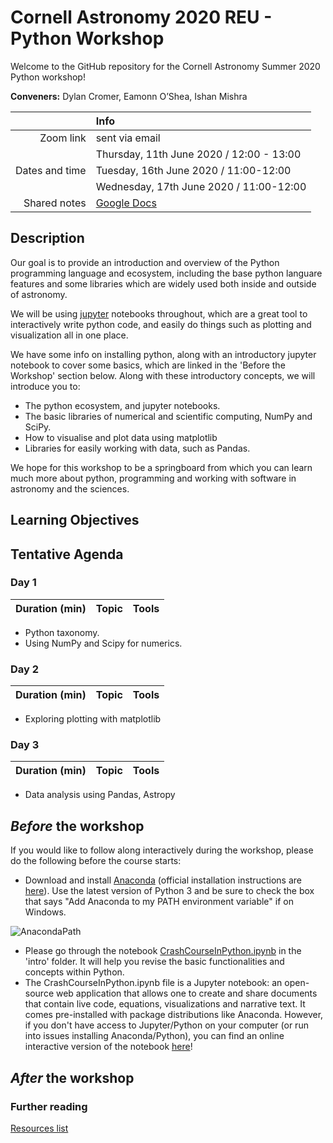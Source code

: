 # Cornell Astronomy 2020 REU - Python Workshop
Welcome to the GitHub repository for the Cornell Astronomy Summer 2020 Python workshop!

**Conveners:**
Dylan Cromer,
Eamonn O’Shea,
Ishan Mishra

|    |Info|
|---:|:---|
|Zoom link|sent via email|
|               | Thursday, 11th June 2020 / 12:00 - 13:00|
|Dates and time | Tuesday, 16th June 2020 / 11:00-12:00|
|               | Wednesday, 17th June 2020 / 11:00-12:00|
|Shared notes| [Google Docs](https://docs.google.com/document/d/15EWdbgX4bMWHFZuNGHzSeeRnfp9HjG8IXWHUPXJ4c5I/edit?usp=sharing)|


## Description

Our goal is to provide an introduction and overview of the Python programming language and ecosystem, including the base python languare features and some libraries which are widely used both inside and outside of astronomy. 

We will be using [jupyter](https://jupyter.org/) notebooks throughout, which are a great tool to interactively write python code, and easily do things such as plotting and visualization all in one place. 

We have some info on installing python, along with an introductory jupyter notebook to cover some basics, which are linked in the 'Before the Workshop' section below. Along with these introductory concepts, we will introduce you to: 

- The python ecosystem, and jupyter notebooks. 
- The basic libraries of numerical and scientific computing, NumPy and SciPy. 
- How to visualise and plot data using matplotlib
- Libraries for easily working with data, such as Pandas. 

We hope for this workshop to be a springboard from which you can learn much more about python, programming and working with software in astronomy and the sciences. 

## Learning Objectives

## Tentative Agenda

### Day 1

| Duration (min) | Topic | Tools |
|:--------------:|:------|:------|

- Python taxonomy. 
- Using NumPy and Scipy for numerics. 


### Day 2

| Duration (min) | Topic | Tools |
|:--------------:|:------|:------|

- Exploring plotting with matplotlib


### Day 3

| Duration (min) | Topic | Tools |
|:--------------:|:------|:------|

- Data analysis using Pandas, Astropy

## *Before* the workshop

If you would like to follow along interactively during the workshop, please do the following before the course starts:

- Download and install [Anaconda](https://www.anaconda.com/download/) (official installation instructions are [here](https://docs.anaconda.com/anaconda/install/)). Use the latest version of Python 3 and be sure to check the box that says "Add Anaconda to my PATH environment variable" if on Windows.

![AnacondaPath](http://toolkit.geosci.xyz/_images/AnacondaPath.png)

- Please go through the notebook [CrashCourseInPython.ipynb](intro/CrashCourseInPython.ipynb) in the 'intro' folder. It will help you revise the basic functionalities and concepts within Python.
- The CrashCourseInPython.ipynb file is a Jupyter notebook: an open-source web application that allows one to create and share documents that contain live code, equations, visualizations and narrative text. It comes pre-installed with package distributions like Anaconda. However, if you don't have access to Jupyter/Python on your computer (or run into issues installing Anaconda/Python), you can find an online interactive version of the notebook [here](https://colab.research.google.com/github/CUAstro-REU-Python-Workshop/2020-workshop/blob/master/intro/CrashCourseInPython.ipynb)!

## *After* the workshop


### Further reading
[Resources list](additional_resources.md)
